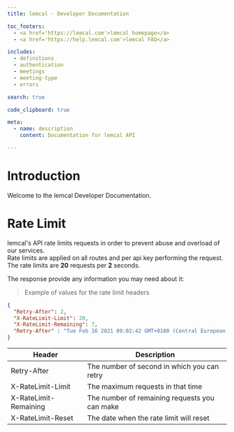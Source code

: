 ```yaml
---
title: lemcal - Developer Documentation

toc_footers:
  - <a href='https://lemcal.com'>lemcal homepage</a>
  - <a href='https://help.lemcal.com'>lemcal FAQ</a>

includes:
  - definitions
  - authentication
  - meetings
  - meeting-type
  - errors

search: true

code_clipboard: true

meta:
  - name: description
    content: Documentation for lemcal API

---
```


# Introduction

Welcome to the lemcal Developer Documentation.
# Rate Limit

lemcal's API rate limits requests in order to prevent abuse and overload of our services.  
Rate limits are applied on all routes and per api key performing the request.  
The rate limits are **20** requests per **2** seconds.

The response provide any information you may need about it:

> Example of values for the rate limit headers

```json
{
  "Retry-After": 2,
  "X-RateLimit-Limit": 20,
  "X-RateLimit-Remaining": 7,
  "Retry-After" : "Tue Feb 16 2021 09:02:42 GMT+0100 (Central European Standard Time)"
}
```

Header    | Description
--------- | -----------
Retry-After | The number of second in which you can retry
X-RateLimit-Limit | The maximum requests in that time
X-RateLimit-Remaining | The number of remaining requests you can make
X-RateLimit-Reset | The date when the rate limit will reset


